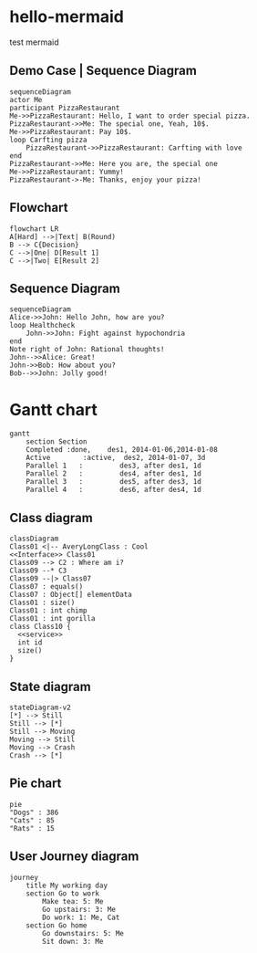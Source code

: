 # hello-mermaid
test mermaid

## Demo Case | Sequence Diagram

```mermaid
sequenceDiagram
actor Me
participant PizzaRestaurant
Me->>PizzaRestaurant: Hello, I want to order special pizza.
PizzaRestaurant->>Me: The special one, Yeah, 10$.
Me->>PizzaRestaurant: Pay 10$.
loop Carfting pizza
    PizzaRestaurant->>PizzaRestaurant: Carfting with love
end
PizzaRestaurant->>Me: Here you are, the special one
Me->>PizzaRestaurant: Yummy!
PizzaRestaurant->-Me: Thanks, enjoy your pizza!
```

## Flowchart

```mermaid
flowchart LR
A[Hard] -->|Text| B(Round)
B --> C{Decision}
C -->|One| D[Result 1]
C -->|Two| E[Result 2]
```

## Sequence Diagram

```mermaid
sequenceDiagram
Alice->>John: Hello John, how are you?
loop Healthcheck
    John->>John: Fight against hypochondria
end
Note right of John: Rational thoughts!
John-->>Alice: Great!
John->>Bob: How about you?
Bob-->>John: Jolly good!
```

# Gantt chart

```mermaid
gantt
    section Section
    Completed :done,    des1, 2014-01-06,2014-01-08
    Active        :active,  des2, 2014-01-07, 3d
    Parallel 1   :         des3, after des1, 1d
    Parallel 2   :         des4, after des1, 1d
    Parallel 3   :         des5, after des3, 1d
    Parallel 4   :         des6, after des4, 1d
```

## Class diagram

```mermaid
classDiagram
Class01 <|-- AveryLongClass : Cool
<<Interface>> Class01
Class09 --> C2 : Where am i?
Class09 --* C3
Class09 --|> Class07
Class07 : equals()
Class07 : Object[] elementData
Class01 : size()
Class01 : int chimp
Class01 : int gorilla
class Class10 {
  <<service>>
  int id
  size()
}
```

## State diagram

```mermaid
stateDiagram-v2
[*] --> Still
Still --> [*]
Still --> Moving
Moving --> Still
Moving --> Crash
Crash --> [*]
```

## Pie chart

```mermaid
pie
"Dogs" : 386
"Cats" : 85
"Rats" : 15
```

## User Journey diagram

```mermaid
journey
    title My working day
    section Go to work
        Make tea: 5: Me
        Go upstairs: 3: Me
        Do work: 1: Me, Cat
    section Go home
        Go downstairs: 5: Me
        Sit down: 3: Me
```
